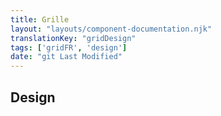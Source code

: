 ```yaml
---
title: Grille
layout: "layouts/component-documentation.njk"
translationKey: "gridDesign"
tags: ['gridFR', 'design']
date: "git Last Modified"
---
```


## Design